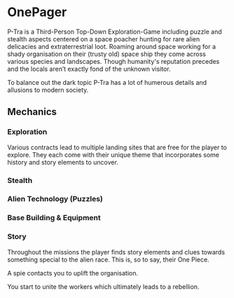 # OnePager

P-Tra is a Third-Person Top-Down Exploration-Game including puzzle and stealth aspects centered on a space poacher hunting for rare alien delicacies and extraterrestrial loot. Roaming around space working for a shady organisation on their (trusty old) space ship they come across various species and landscapes. Though humanity's reputation precedes and the locals aren’t exactly fond of the unknown visitor.

To balance out the dark topic P-Tra has a lot of humerous details and allusions to modern society.

## Mechanics

### Exploration

Various contracts lead to multiple landing sites that are free for the player to explore. They each come with their unique theme that incorporates some history and story elements to uncover.

### Stealth

### Alien Technology (Puzzles)

### Base Building & Equipment

### Story

Throughout the missions the player finds story elements and clues towards something special to the alien race. This is, so to say, their One Piece.

A spie contacts you to uplift the organisation.

You start to unite the workers which ultimately leads to a rebellion.